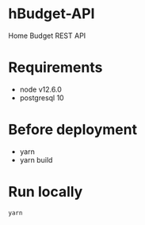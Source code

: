 # hBudget-API

Home Budget REST API

# Requirements

- node v12.6.0
- postgresql 10

# Before deployment

- yarn
- yarn build

# Run locally

```shell
yarn
```
